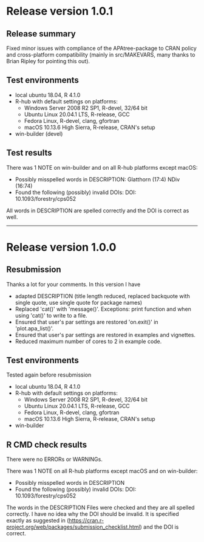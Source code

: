 # Release version 1.0.1

## Release summary 

Fixed minor issues with compliance of the APAtree-package to CRAN policy and cross-platform compatibility (mainly in src/MAKEVARS, many thanks to Brian Ripley for pointing this out). 

## Test environments
* local ubuntu 18.04, R 4.1.0
* R-hub with default settings on platforms:
  * Windows Server 2008 R2 SP1, R-devel, 32/64 bit
  * Ubuntu Linux 20.04.1 LTS, R-release, GCC
  * Fedora Linux, R-devel, clang, gfortran
  * macOS 10.13.6 High Sierra, R-release, CRAN's setup
* win-builder (devel)

## Test results

There was 1 NOTE on win-builder and on all R-hub platforms except macOS:

  * Possibly misspelled words in DESCRIPTION:
  Glatthorn (17:4)
  NDiv (16:74)
  * Found the following (possibly) invalid DOIs: DOI: 10.1093/forestry/cps052
  
All words in DESCRIPTION are spelled correctly and the DOI is correct as well.

____

# Release version 1.0.0

## Resubmission
Thanks a lot for your comments. In this version I have

* adapted DESCRIPTION (title length reduced, replaced backquote with single quote, use single quote for package names)
* Replaced 'cat()' with 'message()'. Exceptions: print function and when using 'cat()' to write to a file.
* Ensured that user's par settings are restored 'on.exit()' in 'plot.apa_list()'.
* Ensured that user's par settings are restored in examples and vignettes.
* Reduced maximum number of cores to 2 in example code.

## Test environments
Tested again before resubmission
* local ubuntu 18.04, R 4.1.0
* R-hub with default settings on platforms:
  * Windows Server 2008 R2 SP1, R-devel, 32/64 bit
  * Ubuntu Linux 20.04.1 LTS, R-release, GCC
  * Fedora Linux, R-devel, clang, gfortran
  * macOS 10.13.6 High Sierra, R-release, CRAN's setup
* win-builder


## R CMD check results
There were no ERRORs or WARNINGs. 

There was 1 NOTE on all R-hub platforms except macOS and on win-builder:

  * Possibly misspelled words in DESCRIPTION
  * Found the following (possibly) invalid DOIs: DOI: 10.1093/forestry/cps052
  
The words in the DESCRIPTION Files were checked and they are all spelled correctly. I have no idea why the DOI should be invalid. It is specified exactly as suggested in (https://cran.r-project.org/web/packages/submission_checklist.html) and the DOI is correct.
